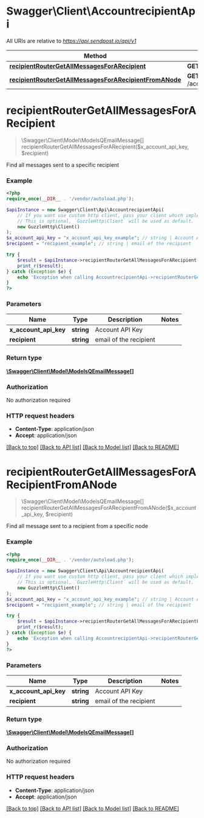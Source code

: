 # Swagger\Client\AccountrecipientApi

All URIs are relative to *https://api.sendpost.io/api/v1*

Method | HTTP request | Description
------------- | ------------- | -------------
[**recipientRouterGetAllMessagesForARecipient**](AccountrecipientApi.md#recipientRouterGetAllMessagesForARecipient) | **GET** /account/recipient/{recipient}/messages | 
[**recipientRouterGetAllMessagesForARecipientFromANode**](AccountrecipientApi.md#recipientRouterGetAllMessagesForARecipientFromANode) | **GET** /account/recipient/node/{recipient}/messages | 


# **recipientRouterGetAllMessagesForARecipient**
> \Swagger\Client\Model\ModelsQEmailMessage[] recipientRouterGetAllMessagesForARecipient($x_account_api_key, $recipient)



Find all messages sent to a specific recipient

### Example
```php
<?php
require_once(__DIR__ . '/vendor/autoload.php');

$apiInstance = new Swagger\Client\Api\AccountrecipientApi(
    // If you want use custom http client, pass your client which implements `GuzzleHttp\ClientInterface`.
    // This is optional, `GuzzleHttp\Client` will be used as default.
    new GuzzleHttp\Client()
);
$x_account_api_key = "x_account_api_key_example"; // string | Account API Key
$recipient = "recipient_example"; // string | email of the recipient

try {
    $result = $apiInstance->recipientRouterGetAllMessagesForARecipient($x_account_api_key, $recipient);
    print_r($result);
} catch (Exception $e) {
    echo 'Exception when calling AccountrecipientApi->recipientRouterGetAllMessagesForARecipient: ', $e->getMessage(), PHP_EOL;
}
?>
```

### Parameters

Name | Type | Description  | Notes
------------- | ------------- | ------------- | -------------
 **x_account_api_key** | **string**| Account API Key |
 **recipient** | **string**| email of the recipient |

### Return type

[**\Swagger\Client\Model\ModelsQEmailMessage[]**](../Model/ModelsQEmailMessage.md)

### Authorization

No authorization required

### HTTP request headers

 - **Content-Type**: application/json
 - **Accept**: application/json

[[Back to top]](#) [[Back to API list]](../../README.md#documentation-for-api-endpoints) [[Back to Model list]](../../README.md#documentation-for-models) [[Back to README]](../../README.md)

# **recipientRouterGetAllMessagesForARecipientFromANode**
> \Swagger\Client\Model\ModelsQEmailMessage[] recipientRouterGetAllMessagesForARecipientFromANode($x_account_api_key, $recipient)



Find all message sent to a recipient from a specific node

### Example
```php
<?php
require_once(__DIR__ . '/vendor/autoload.php');

$apiInstance = new Swagger\Client\Api\AccountrecipientApi(
    // If you want use custom http client, pass your client which implements `GuzzleHttp\ClientInterface`.
    // This is optional, `GuzzleHttp\Client` will be used as default.
    new GuzzleHttp\Client()
);
$x_account_api_key = "x_account_api_key_example"; // string | Account API Key
$recipient = "recipient_example"; // string | email of the recipient

try {
    $result = $apiInstance->recipientRouterGetAllMessagesForARecipientFromANode($x_account_api_key, $recipient);
    print_r($result);
} catch (Exception $e) {
    echo 'Exception when calling AccountrecipientApi->recipientRouterGetAllMessagesForARecipientFromANode: ', $e->getMessage(), PHP_EOL;
}
?>
```

### Parameters

Name | Type | Description  | Notes
------------- | ------------- | ------------- | -------------
 **x_account_api_key** | **string**| Account API Key |
 **recipient** | **string**| email of the recipient |

### Return type

[**\Swagger\Client\Model\ModelsQEmailMessage[]**](../Model/ModelsQEmailMessage.md)

### Authorization

No authorization required

### HTTP request headers

 - **Content-Type**: application/json
 - **Accept**: application/json

[[Back to top]](#) [[Back to API list]](../../README.md#documentation-for-api-endpoints) [[Back to Model list]](../../README.md#documentation-for-models) [[Back to README]](../../README.md)


